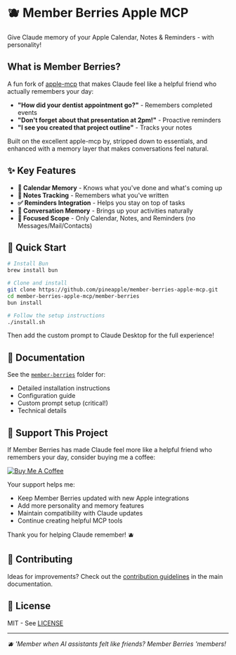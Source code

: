 # 🫐 Member Berries Apple MCP

Give Claude memory of your Apple Calendar, Notes & Reminders - with personality!

## What is Member Berries?

A fun fork of [apple-mcp](https://github.com/dhravya/apple-mcp) that makes Claude feel like a helpful friend who actually remembers your day:

- **"How did your dentist appointment go?"** - Remembers completed events
- **"Don't forget about that presentation at 2pm!"** - Proactive reminders
- **"I see you created that project outline"** - Tracks your notes

Built on the excellent apple-mcp by, stripped down to essentials, and enhanced with a memory layer that makes conversations feel natural.

## ✨ Key Features

- **📅 Calendar Memory** - Knows what you've done and what's coming up
- **📝 Notes Tracking** - Remembers what you've written
- **✅ Reminders Integration** - Helps you stay on top of tasks
- **🧠 Conversation Memory** - Brings up your activities naturally
- **🎯 Focused Scope** - Only Calendar, Notes, and Reminders (no Messages/Mail/Contacts)

## 🚀 Quick Start

```bash
# Install Bun
brew install bun

# Clone and install
git clone https://github.com/pineapple/member-berries-apple-mcp.git
cd member-berries-apple-mcp/member-berries
bun install

# Follow the setup instructions
./install.sh
```

Then add the custom prompt to Claude Desktop for the full experience!

## 📖 Documentation

See the [`member-berries`](./member-berries) folder for:
- Detailed installation instructions
- Configuration guide
- Custom prompt setup (critical!)
- Technical details

## 💖 Support This Project

If Member Berries has made Claude feel more like a helpful friend who remembers your day, consider buying me a coffee:

[![Buy Me A Coffee](https://img.shields.io/badge/Buy%20Me%20A%20Coffee-ffdd00?style=for-the-badge&logo=buy-me-a-coffee&logoColor=black)](https://buymeacoffee.com/mpineapple)

Your support helps me:
- Keep Member Berries updated with new Apple integrations
- Add more personality and memory features
- Maintain compatibility with Claude updates
- Continue creating helpful MCP tools

Thank you for helping Claude remember! 🫐

## 🤝 Contributing

Ideas for improvements? Check out the [contribution guidelines](./member-berries/README.md#contributing) in the main documentation.

## 📄 License

MIT - See [LICENSE](./member-berries/LICENSE)

---

*🫐 'Member when AI assistants felt like friends? Member Berries 'members!*
